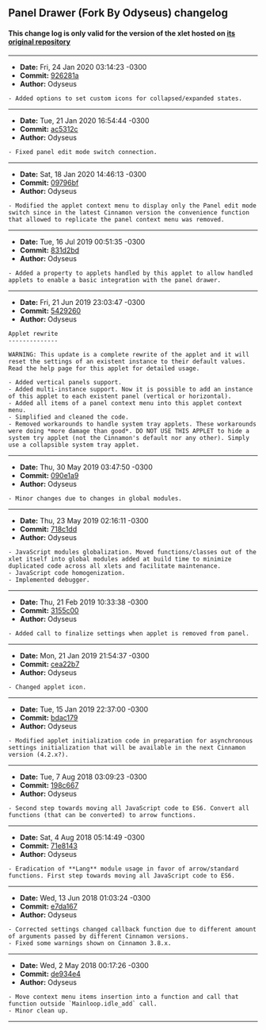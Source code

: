 ## Panel Drawer (Fork By Odyseus) changelog

#### This change log is only valid for the version of the xlet hosted on [its original repository](https://gitlab.com/Odyseus/CinnamonTools)

***

- **Date:** Fri, 24 Jan 2020 03:14:23 -0300
- **Commit:** [926281a](https://gitlab.com/Odyseus/CinnamonTools/commit/926281a)
- **Author:** Odyseus

```
- Added options to set custom icons for collapsed/expanded states.

```

***

- **Date:** Tue, 21 Jan 2020 16:54:44 -0300
- **Commit:** [ac5312c](https://gitlab.com/Odyseus/CinnamonTools/commit/ac5312c)
- **Author:** Odyseus

```
- Fixed panel edit mode switch connection.

```

***

- **Date:** Sat, 18 Jan 2020 14:46:13 -0300
- **Commit:** [09796bf](https://gitlab.com/Odyseus/CinnamonTools/commit/09796bf)
- **Author:** Odyseus

```
- Modified the applet context menu to display only the Panel edit mode switch since in the latest Cinnamon version the convenience function that allowed to replicate the panel context menu was removed.

```

***

- **Date:** Tue, 16 Jul 2019 00:51:35 -0300
- **Commit:** [831d2bd](https://gitlab.com/Odyseus/CinnamonTools/commit/831d2bd)
- **Author:** Odyseus

```
- Added a property to applets handled by this applet to allow handled applets to enable a basic integration with the panel drawer.

```

***

- **Date:** Fri, 21 Jun 2019 23:03:47 -0300
- **Commit:** [5429260](https://gitlab.com/Odyseus/CinnamonTools/commit/5429260)
- **Author:** Odyseus

```
Applet rewrite
--------------

WARNING: This update is a complete rewrite of the applet and it will reset the settings of an existent instance to their default values. Read the help page for this applet for detailed usage.

- Added vertical panels support.
- Added multi-instance support. Now it is possible to add an instance of this applet to each existent panel (vertical or horizontal).
- Added all items of a panel context menu into this applet context menu.
- Simplified and cleaned the code.
- Removed workarounds to handle system tray applets. These workarounds were doing *more damage than good*. DO NOT USE THIS APPLET to hide a system try applet (not the Cinnamon's default nor any other). Simply use a collapsible system tray applet.

```

***

- **Date:** Thu, 30 May 2019 03:47:50 -0300
- **Commit:** [090e1a9](https://gitlab.com/Odyseus/CinnamonTools/commit/090e1a9)
- **Author:** Odyseus

```
- Minor changes due to changes in global modules.

```

***

- **Date:** Thu, 23 May 2019 02:16:11 -0300
- **Commit:** [718c1dd](https://gitlab.com/Odyseus/CinnamonTools/commit/718c1dd)
- **Author:** Odyseus

```
- JavaScript modules globalization. Moved functions/classes out of the xlet itself into global modules added at build time to minimize duplicated code across all xlets and facilitate maintenance.
- JavaScript code homogenization.
- Implemented debugger.

```

***

- **Date:** Thu, 21 Feb 2019 10:33:38 -0300
- **Commit:** [3155c00](https://gitlab.com/Odyseus/CinnamonTools/commit/3155c00)
- **Author:** Odyseus

```
- Added call to finalize settings when applet is removed from panel.

```

***

- **Date:** Mon, 21 Jan 2019 21:54:37 -0300
- **Commit:** [cea22b7](https://gitlab.com/Odyseus/CinnamonTools/commit/cea22b7)
- **Author:** Odyseus

```
- Changed applet icon.

```

***

- **Date:** Tue, 15 Jan 2019 22:37:00 -0300
- **Commit:** [bdac179](https://gitlab.com/Odyseus/CinnamonTools/commit/bdac179)
- **Author:** Odyseus

```
- Modified applet initialization code in preparation for asynchronous settings initialization that will be available in the next Cinnamon version (4.2.x?).

```

***

- **Date:** Tue, 7 Aug 2018 03:09:23 -0300
- **Commit:** [198c667](https://gitlab.com/Odyseus/CinnamonTools/commit/198c667)
- **Author:** Odyseus

```
- Second step towards moving all JavaScript code to ES6. Convert all functions (that can be converted) to arrow functions.

```

***

- **Date:** Sat, 4 Aug 2018 05:14:49 -0300
- **Commit:** [71e8143](https://gitlab.com/Odyseus/CinnamonTools/commit/71e8143)
- **Author:** Odyseus

```
- Eradication of **Lang** module usage in favor of arrow/standard functions. First step towards moving all JavaScript code to ES6.

```

***

- **Date:** Wed, 13 Jun 2018 01:03:24 -0300
- **Commit:** [e7da167](https://gitlab.com/Odyseus/CinnamonTools/commit/e7da167)
- **Author:** Odyseus

```
- Corrected settings changed callback function due to different amount of arguments passed by different Cinnamon versions.
- Fixed some warnings shown on Cinnamon 3.8.x.

```

***

- **Date:** Wed, 2 May 2018 00:17:26 -0300
- **Commit:** [de934e4](https://gitlab.com/Odyseus/CinnamonTools/commit/de934e4)
- **Author:** Odyseus

```
- Move context menu items insertion into a function and call that function outside `Mainloop.idle_add` call.
- Minor clean up.

```

***

